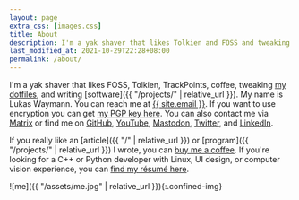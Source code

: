 ```yaml
---
layout: page
extra_css: [images.css]
title: About
description: I'm a yak shaver that likes Tolkien and FOSS and tweaking my dotfiles.
last_modified_at: 2021-10-29T22:28+08:00
permalink: /about/
---
```


I'm a yak shaver that likes FOSS, Tolkien, TrackPoints, coffee, tweaking [my dotfiles][],
and writing [software]({{ "/projects/" | relative_url }}).
My name is Lukas Waymann.
You can reach me at <a href="mailto:{{ site.email }}">{{ site.email }}</a>.
If you want to use encryption you can get [my PGP key
here](/pgp-key-meribold-7066ac79c4592c12.txt).
You can also contact me via [Matrix](https://matrix.to/#/@meribold:matrix.org) or find me
on
[GitHub](https://github.com/meribold),
[YouTube](https://www.youtube.com/channel/UCMRSvuI6a4hRfXnNeMKL5cQ),
[Mastodon](https://mastodon.social/@meribold),
[Twitter](https://twitter.com/mribld), and
[LinkedIn](https://www.linkedin.com/in/meribold/).

If you really like an [article]({{ "/" | relative_url }}) or [program]({{ "/projects/" |
relative_url }}) I wrote, you can [buy me a
coffee](https://www.buymeacoffee.com/meribold).  If you're looking for a C++ or Python
developer with Linux, UI design, or computer vision experience, you can [find my résumé
here](/resume.pdf).

![me]({{ "/assets/me.jpg" | relative_url }}){:.confined-img}

[my dotfiles]: https://github.com/meribold/dotfiles
